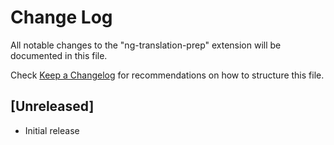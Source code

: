 # Change Log

All notable changes to the "ng-translation-prep" extension will be documented in this file.

Check [Keep a Changelog](http://keepachangelog.com/) for recommendations on how to structure this file.

## [Unreleased]

- Initial release
